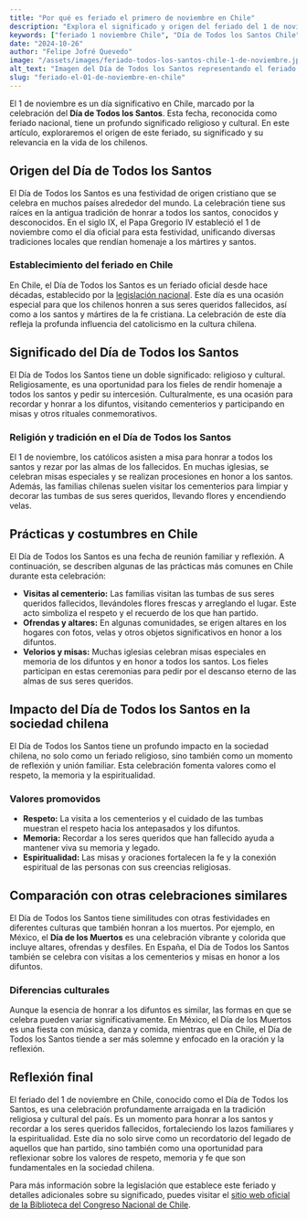 ```yaml
---
title: "Por qué es feriado el primero de noviembre en Chile"  
description: "Explora el significado y origen del feriado del 1 de noviembre en Chile, conocido como el Día de Todos los Santos, y su impacto cultural y social en la vida de los chilenos."  
keywords: ["feriado 1 noviembre Chile", "Día de Todos los Santos Chile", "feriados religiosos en Chile", "por qué es feriado 1 noviembre"]  
date: "2024-10-26"  
author: "Felipe Jofré Quevedo"  
image: "/assets/images/feriado-todos-los-santos-chile-1-de-noviembre.jpg"  
alt_text: "Imagen del Día de Todos los Santos representando el feriado del 1 de noviembre en Chile"  
slug: "feriado-el-01-de-noviembre-en-chile"
---
```


El 1 de noviembre es un día significativo en Chile, marcado por la celebración del **Día de Todos los Santos**. Esta fecha, reconocida como feriado nacional, tiene un profundo significado religioso y cultural. En este artículo, exploraremos el origen de este feriado, su significado y su relevancia en la vida de los chilenos.

## Origen del Día de Todos los Santos

El Día de Todos los Santos es una festividad de origen cristiano que se celebra en muchos países alrededor del mundo. La celebración tiene sus raíces en la antigua tradición de honrar a todos los santos, conocidos y desconocidos. En el siglo IX, el Papa Gregorio IV estableció el 1 de noviembre como el día oficial para esta festividad, unificando diversas tradiciones locales que rendían homenaje a los mártires y santos.

### Establecimiento del feriado en Chile

En Chile, el Día de Todos los Santos es un feriado oficial desde hace décadas, establecido por la [legislación nacional](https://www.bcn.cl/leychile/navegar?idNorma=23639). Este día es una ocasión especial para que los chilenos honren a sus seres queridos fallecidos, así como a los santos y mártires de la fe cristiana. La celebración de este día refleja la profunda influencia del catolicismo en la cultura chilena.

## Significado del Día de Todos los Santos

El Día de Todos los Santos tiene un doble significado: religioso y cultural. Religiosamente, es una oportunidad para los fieles de rendir homenaje a todos los santos y pedir su intercesión. Culturalmente, es una ocasión para recordar y honrar a los difuntos, visitando cementerios y participando en misas y otros rituales conmemorativos.

### Religión y tradición en el Día de Todos los Santos

El 1 de noviembre, los católicos asisten a misa para honrar a todos los santos y rezar por las almas de los fallecidos. En muchas iglesias, se celebran misas especiales y se realizan procesiones en honor a los santos. Además, las familias chilenas suelen visitar los cementerios para limpiar y decorar las tumbas de sus seres queridos, llevando flores y encendiendo velas.

## Prácticas y costumbres en Chile

El Día de Todos los Santos es una fecha de reunión familiar y reflexión. A continuación, se describen algunas de las prácticas más comunes en Chile durante esta celebración:

- **Visitas al cementerio:** Las familias visitan las tumbas de sus seres queridos fallecidos, llevándoles flores frescas y arreglando el lugar. Este acto simboliza el respeto y el recuerdo de los que han partido.
- **Ofrendas y altares:** En algunas comunidades, se erigen altares en los hogares con fotos, velas y otros objetos significativos en honor a los difuntos.
- **Velorios y misas:** Muchas iglesias celebran misas especiales en memoria de los difuntos y en honor a todos los santos. Los fieles participan en estas ceremonias para pedir por el descanso eterno de las almas de sus seres queridos.

## Impacto del Día de Todos los Santos en la sociedad chilena

El Día de Todos los Santos tiene un profundo impacto en la sociedad chilena, no solo como un feriado religioso, sino también como un momento de reflexión y unión familiar. Esta celebración fomenta valores como el respeto, la memoria y la espiritualidad.

### Valores promovidos

- **Respeto:** La visita a los cementerios y el cuidado de las tumbas muestran el respeto hacia los antepasados y los difuntos.
- **Memoria:** Recordar a los seres queridos que han fallecido ayuda a mantener viva su memoria y legado.
- **Espiritualidad:** Las misas y oraciones fortalecen la fe y la conexión espiritual de las personas con sus creencias religiosas.

## Comparación con otras celebraciones similares

El Día de Todos los Santos tiene similitudes con otras festividades en diferentes culturas que también honran a los muertos. Por ejemplo, en México, el **Día de los Muertos** es una celebración vibrante y colorida que incluye altares, ofrendas y desfiles. En España, el Día de Todos los Santos también se celebra con visitas a los cementerios y misas en honor a los difuntos.

### Diferencias culturales

Aunque la esencia de honrar a los difuntos es similar, las formas en que se celebra pueden variar significativamente. En México, el Día de los Muertos es una fiesta con música, danza y comida, mientras que en Chile, el Día de Todos los Santos tiende a ser más solemne y enfocado en la oración y la reflexión.

## Reflexión final

El feriado del 1 de noviembre en Chile, conocido como el Día de Todos los Santos, es una celebración profundamente arraigada en la tradición religiosa y cultural del país. Es un momento para honrar a los santos y recordar a los seres queridos fallecidos, fortaleciendo los lazos familiares y la espiritualidad. Este día no solo sirve como un recordatorio del legado de aquellos que han partido, sino también como una oportunidad para reflexionar sobre los valores de respeto, memoria y fe que son fundamentales en la sociedad chilena.

Para más información sobre la legislación que establece este feriado y detalles adicionales sobre su significado, puedes visitar el [sitio web oficial de la Biblioteca del Congreso Nacional de Chile](https://www.bcn.cl/leychile/navegar?idNorma=23639).

